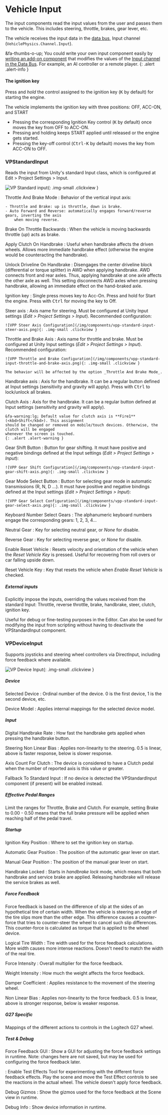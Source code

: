 # Vehicle Input

The input components read the input values from the user and passes them to the vehicle. This
includes steering, throttle, brakes, gear lever, etc.

The vehicle receives the input data in the [data bus](/advanced/databus-reference/),
Input channel (`VehiclePhysics.Channel.Input`).

&fa-thumbs-o-up; You could write your own input component easily by [writing an add-on component](/advanced/custom-addons/)
that modifies the values of the [Input channel in the Data Bus](/advanced/databus-reference/#input-channel).
For example, an AI controller or a remote player.
{: .alert .alert-info }

#### The ignition key

Press and _hold_ the control assigned to the ignition key (<kbd>K</kbd> by default) for starting the
engine.

The vehicle implements the ignition key with three positions: OFF, ACC-ON, and START

- Pressing the corresponding Ignition Key control (<kbd>K</kbd> by default) once moves the key from
	OFF to ACC-ON.
- Pressing and holding keeps START applied until released or the engine gets started.
- Pressing the key-off control (<kbd>Ctrl-K</kbd> by default) moves the key from ACC-ON to OFF.

### VPStandardInput

Reads the input from Unity's standard Input class, which is configured at Edit > Project Settings >
Input.

![VP Standard input](/img/components/vpp-standard-input-inspector.png){: .img-small .clickview }

Throttle And Brake Mode
:	Behavior of the vertical input axis:

	- Throttle and Brake: up is throttle, down is brake.
	- Auto Forward and Reverse: automatically engages forward/reverse gears, inverting the axis
		when moving reverse.

Brake On Throttle Backwards
:	When the vehicle is moving backwards throttle (_up_) acts as brake.

Apply Clutch On Handbrake
:	Useful when handbrake affects the driven wheels. Allows more immediate handbrake effect
	(otherwise the engine would be counteracting the handbrake).

Unlock Driveline On Handbrake
:	Disengages the center driveline block (differential or torque splitter) in AWD when applying
	handbrake. AWD connects front and rear axles. Thus, applying handbrake at one axle
	affects the other axle as well. This setting disconnects AWD axles when pressing handbrake,
	allowing an immediate effect on the hand-braked axle.

Ignition key
:	Single press moves key to Acc-On. Press and hold for Start the engine. Press with <kbd>Ctrl</kbd>
	for moving the key to Off.

Steer axis
:	Axis name for steering. Must be configured at Unity Input settings (_Edit > Project Settings >
	Input_). Recommended configuration:

	![VPP Steer Axis Configuration](/img/components/vpp-standard-input-steer-axis.png){: .img-small .clickview }

Throttle and Brake Axis
:	Axis name for throttle and brake. Must be configured at Unity Input settings (_Edit > Project Settings >
	Input_). Recommended configuration:

	![VPP Throttle and Brake Configuration](/img/components/vpp-standard-input-throttle-and-brake-axis.png){: .img-small .clickview }

	The behavior will be affected by the option _Throttle And Brake Mode_.

Handbrake axis
:	Axis for the handbrake. It can be a regular button defined at Input settings (sensitivity
	and gravity will apply). Press with <kbd>Ctrl</kbd> to lock/unlock all brakes.

Clutch Axis
:	Axis for the handbrake. It can be a regular button defined at Input settings (sensitivity
	and gravity will apply).

	&fa-warning:lg; Default value for clutch axis is **Fire1** (<kbd>Shift</kbd>). This assignment
	should be changed or removed on mobile/touch devices. Otherwise, the clutch will be engaged
	whenever the screen is touched.
	{: .alert .alert-warning }

Gear Shift Button
:	Button for gear shifting. It must have positive and negative bindings defined at the Input
	settings (_Edit > Project Settings > Input_):

	![VPP Gear Shift Configuration](/img/components/vpp-standard-input-gear-shift-axis.png){: .img-small .clickview }

Gear Mode Select Button
:	Button for selecting gear mode in automatic transmissions (R, N, D ...). It must have positive
	and negative bindings defined at the Input settings (_Edit > Project Settings > Input_):

	![VPP Gear Select Configuration](/img/components/vpp-standard-input-gear-select-axis.png){: .img-small .clickview }

Keyboard Number Select Gears
:	The alphanumeric keyboard numbers engage the corresponding gears: 1, 2, 3, 4...

Neutral Gear
:	Key for selecting neutral gear, or _None_ for disable.

Reverse Gear
:	Key for selecting reverse gear, or _None_ for disable.

Enable Reset Vehicle
:	Resets velocity and orientation of the vehicle when the _Reset Vehicle Key_ is pressed. Useful
	for recovering from roll overs or car falling upside down.

Reset Vehicle Key
:	Key that resets the vehicle when _Enable Reset Vehicle_ is checked.

##### External inputs

Explicitly impose the inputs, overriding the values received from the standard Input: Throttle,
reverse throttle, brake, handbrake, steer, clutch, ignition key.

Useful for debug or fine-testing purposes in the Editor. Can also be used for modifying the input
from scripting without having to deactivate the VPStandardInput component.

### VPDeviceInput

Supports joysticks and steering wheel controllers via DirectInput, including force feedback where available.

![VP Device Input](/img/components/vpp-device-input-inspector.png){: .img-small .clickview }

##### Device

Selected Device
:	Ordinal number of the device. 0 is the first device, 1 is the second device, etc.

Device Model
:	Applies internal mappings for the selected device model.

##### Input

Digital Handbrake Rate
:	How fast the handbrake gets applied when pressing the handbrake button.

Steering Non Linear Bias
:	Applies non-linearity to the steering. 0.5 is linear, above is faster response,
	below is slower response.

Axis Count For Clutch
:	The device is considered to have a Clutch pedal when the number of reported axis is this value
	or greater.

Fallback To Standard Input
:	If no device is detected the VPStandardInput component (if present) will be enabled instead.

##### Effective Pedal Ranges

Limit the ranges for Throttle, Brake and Clutch. For example, setting Brake to 0.00 - 0.50 means
that the full brake pressure will be applied when reaching half of the pedal travel.

##### Startup

Ignition Key Position
:	Where to set the ignition key on startup.

Automatic Gear Position
:	The position of the automatic gear lever on start.

Manual Gear Position
:	The position of the manual gear lever on start.

Handbrake Locked
:	Starts in _handbrake lock_ mode, which means that both handbrake and service brake are
	applied. Releasing handbrake will release the service brakes as well.

##### Force Feedback

Force feedback is based on the difference of slip at the sides of an hypothetical tire of certain width. When the vehicle is steering an edge of the tire slips more than the other edge. This difference causes a counter-force that tries to counter-steer the wheel to cancel such slip differences. This counter-force is calculated as torque that is applied to the wheel device.

Logical Tire Width
:	Tire width used for the force feedback calculations. More width causes more intense reactions. Doesn't need to match the width of the real tire.

Force Intensity
:	Overall multiplier for the force feedback.

Weight Intensity
:	How much the weight affects the force feedback.

Damper Coefficient
:	Applies resistance to the movement of the steering wheel.

Non Linear Bias
:	Applies non-linearity to the force feedback. 0.5 is linear, above is stronger response,
	below is weaker response.

##### G27 Specific

Mappings of the different actions to controls in the Logitech G27 wheel.

##### Test & Debug

Force Feedback GUI
:	Show a GUI for adjusting the force feedback settings in runtime. Note: changes here are not
	saved, but may be used for configuring the force feedback later.

: Enable Test Effects
	Tool for experimenting with the different force	feedback effects. Play the scene and move the
	Test Effect controls to see the reactions in the actual wheel. The vehicle doesn't apply force
	feedback.

Debug Gizmos
:	Show the gizmos used for the force feedback at the Scene view in runtime.

Debug Info
:	Show device information in runtime.
